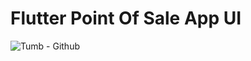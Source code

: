 # Flutter Point Of Sale App UI

![Tumb - Github](https://user-images.githubusercontent.com/37796466/198330351-c51faaca-e14d-415d-971c-cd1f4d081a2e.png)
